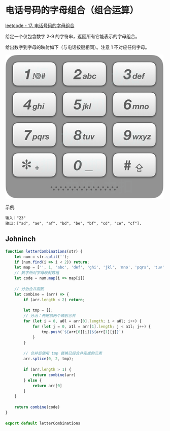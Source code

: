 # 电话号码的字母组合（组合运算）

[leetcode - 17. 电话号码的字母组合](https://leetcode-cn.com/problems/letter-combinations-of-a-phone-number/)

给定一个仅包含数字 2-9 的字符串，返回所有它能表示的字母组合。

给出数字到字母的映射如下（与电话按键相同）。注意 1 不对应任何字母。

![](./images/17_telephone_keypad.png)

示例:
```
输入："23"
输出：["ad", "ae", "af", "bd", "be", "bf", "cd", "ce", "cf"].
```

## Johninch
```js
function letterCombinations(str) {
    let num = str.split('');
    if (num.find(i => i < 2)) return;
    let map = ['', 1, 'abc', 'def', 'ghi', 'jkl', 'mno', 'pqrs', 'tuv', 'wxyz'];
    // 数字所对字母映射数组
    let code = num.map(i => map[i])

    // 分治合并函数
    let combine = (arr) => {
        if (arr.length < 2) return;

        let tmp = [];
        // 分治：先把前两个映射合并
        for (let i = 0, a0l = arr[0].length; i < a0l; i++) {
            for (let j = 0, a1l = arr[1].length; j < a1l; j++) {
                tmp.push(`${arr[0][i]}${arr[1][j]}`)
            }
        }

        // 合并后使用 tmp 替换已经合并完成的元素
        arr.splice(0, 2, tmp);

        if (arr.length > 1) {
            return combine(arr)
        } else {
            return arr[0]
        }
    }

    return combine(code)
}

export default letterCombinations
```


